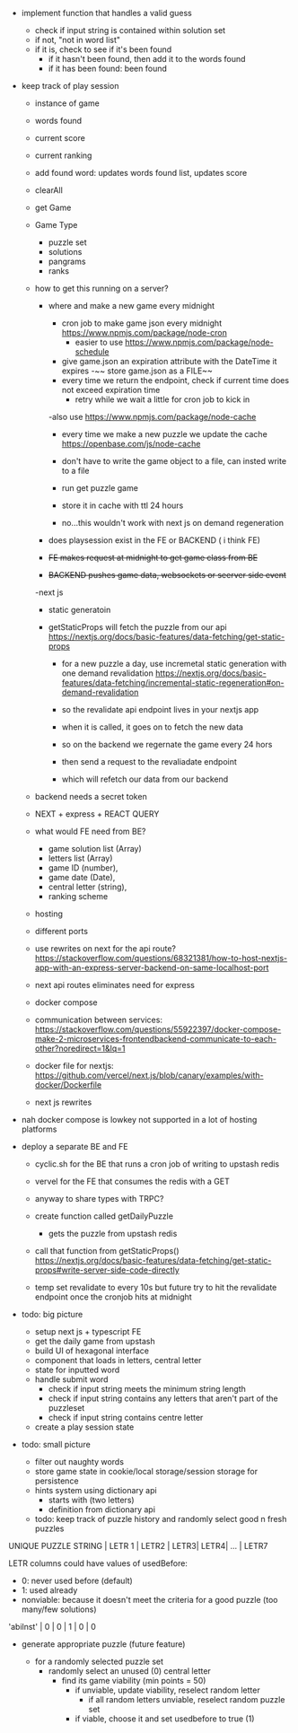 - implement function that handles a valid guess

  - check if input string is contained within solution set
  - if not, "not in word list"
  - if it is, check to see if it's been found
    - if it hasn't been found, then add it to the words found
    - if it has been found: been found

- keep track of play session

  - instance of game
  - words found
  - current score
  - current ranking
  - add found word: updates words found list, updates score
  - clearAll
  - get Game

  - Game Type

    - puzzle set
    - solutions
    - pangrams
    - ranks

  - how to get this running on a server?

    - where and make a new game every midnight

      - cron job to make game json every midnight https://www.npmjs.com/package/node-cron
        - easier to use https://www.npmjs.com/package/node-schedule
      - give game.json an expiration attribute with the DateTime it expires
        -~~ store game.json as a FILE~~
      - every time we return the endpoint, check if current time does not exceed expiration time
        - retry while we wait a little for cron job to kick in

      -also use https://www.npmjs.com/package/node-cache

      - every time we make a new puzzle we update the cache https://openbase.com/js/node-cache
      - don't have to write the game object to a file, can insted write to a file

      - run get puzzle game
      - store it in cache with ttl 24 hours
      - no...this wouldn't work with next js on demand regeneration

    - does playsession exist in the FE or BACKEND ( i think FE)
    - ~~FE makes request at midnight to get game class from BE~~
    - ~~BACKEND pushes game data, websockets or seerver side event~~

    -next js

    - static generatoin
    - getStaticProps will fetch the puzzle from our api https://nextjs.org/docs/basic-features/data-fetching/get-static-props

      - for a new puzzle a day, use incremetal static generation with one demand revalidation https://nextjs.org/docs/basic-features/data-fetching/incremental-static-regeneration#on-demand-revalidation

      - so the revalidate api endpoint lives in your nextjs app
      - when it is called, it goes on to fetch the new data

      - so on the backend we regernate the game every 24 hors
      - then send a request to the revaliadate endpoint
      - which will refetch our data from our backend

  - backend needs a secret token

  - NEXT + express + REACT QUERY

  - what would FE need from BE?

    - game solution list (Array<string>)
    - letters list (Array<string>)
    - game ID (number),
    - game date (Date),
    - central letter (string),
    - ranking scheme

  - hosting
  - different ports
  - use rewrites on next for the api route? https://stackoverflow.com/questions/68321381/how-to-host-nextjs-app-with-an-express-server-backend-on-same-localhost-port
  - next api routes eliminates need for express

  - docker compose
  - communication between services: https://stackoverflow.com/questions/55922397/docker-compose-make-2-microservices-frontendbackend-communicate-to-each-other?noredirect=1&lq=1
  - docker file for nextjs: https://github.com/vercel/next.js/blob/canary/examples/with-docker/Dockerfile
  - next js rewrites

- nah docker compose is lowkey not supported in a lot of hosting platforms

- deploy a separate BE and FE

  - cyclic.sh for the BE that runs a cron job of writing to upstash redis
  - vervel for the FE that consumes the redis with a GET
  - anyway to share types with TRPC?

  - create function called getDailyPuzzle
    - gets the puzzle from upstash redis
  - call that function from getStaticProps() https://nextjs.org/docs/basic-features/data-fetching/get-static-props#write-server-side-code-directly
  - temp set revalidate to every 10s but future try to hit the revalidate endpoint once the cronjob hits at midnight

- todo: big picture

  - setup next js + typescript FE
  - get the daily game from upstash
  - build UI of hexagonal interface
  - component that loads in letters, central letter
  - state for inputted word
  - handle submit word
    - check if input string meets the minimum string length
    - check if input string contains any letters that aren't part of the puzzleset
    - check if input string contains centre letter
  - create a play session state

- todo: small picture
  - filter out naughty words
  - store game state in cookie/local storage/session storage for persistence
  - hints system using dictionary api
    - starts with (two letters)
    - definition from dictionary api
  - todo: keep track of puzzle history and randomly select good n fresh puzzles

UNIQUE PUZZLE STRING | LETR 1 | LETR2 | LETR3| LETR4| ... | LETR7

LETR columns could have values of usedBefore:

- 0: never used before (default)
- 1: used already
- nonviable: because it doesn't meet the criteria for a good puzzle (too many/few solutions)

'abilnst' | 0 | 0 | 1 | 0 | 0

- generate appropriate puzzle (future feature)

  - for a randomly selected puzzle set
    - randomly select an unused (0) central letter
      - find its game viability (min points = 50)
        - if unviable, update viability, reselect random letter
          - if all random letters unviable, reselect random puzzle set
        - if viable, choose it and set usedbefore to true (1)
